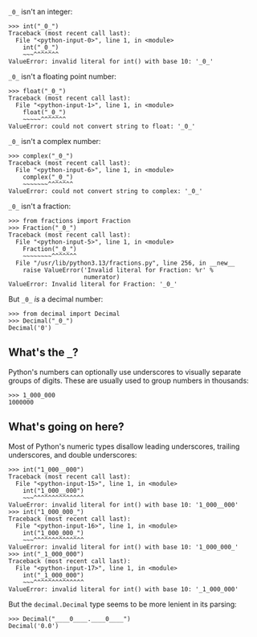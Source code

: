 `_0_` isn't an integer:

```pycon
>>> int("_0_")
Traceback (most recent call last):
  File "<python-input-0>", line 1, in <module>
    int("_0_")
    ~~~^^^^^^^
ValueError: invalid literal for int() with base 10: '_0_'
```

`_0_` isn't a floating point number:

```pycon
>>> float("_0_")
Traceback (most recent call last):
  File "<python-input-1>", line 1, in <module>
    float("_0_")
    ~~~~~^^^^^^^
ValueError: could not convert string to float: '_0_'
```

`_0_` isn't a complex number:

```pycon
>>> complex("_0_")
Traceback (most recent call last):
  File "<python-input-6>", line 1, in <module>
    complex("_0_")
    ~~~~~~~^^^^^^^
ValueError: could not convert string to complex: '_0_'
```

`_0_` isn't a fraction:

```pycon
>>> from fractions import Fraction
>>> Fraction("_0_")
Traceback (most recent call last):
  File "<python-input-5>", line 1, in <module>
    Fraction("_0_")
    ~~~~~~~~^^^^^^^
  File "/usr/lib/python3.13/fractions.py", line 256, in __new__
    raise ValueError('Invalid literal for Fraction: %r' %
                     numerator)
ValueError: Invalid literal for Fraction: '_0_'
```

But `_0_` *is* a decimal number:

```pycon
>>> from decimal import Decimal
>>> Decimal("_0_")
Decimal('0')
```

## What's the `_`?

Python's numbers can optionally use underscores to visually separate groups of digits.
These are usually used to group numbers in thousands:

```pycon
>>> 1_000_000
1000000
```


## What's going on here?

Most of Python's numeric types disallow leading underscores, trailing underscores, and double underscores:

```pycon
>>> int("1_000__000")
Traceback (most recent call last):
  File "<python-input-15>", line 1, in <module>
    int("1_000__000")
    ~~~^^^^^^^^^^^^^^
ValueError: invalid literal for int() with base 10: '1_000__000'
>>> int("1_000_000_")
Traceback (most recent call last):
  File "<python-input-16>", line 1, in <module>
    int("1_000_000_")
    ~~~^^^^^^^^^^^^^^
ValueError: invalid literal for int() with base 10: '1_000_000_'
>>> int("_1_000_000")
Traceback (most recent call last):
  File "<python-input-17>", line 1, in <module>
    int("_1_000_000")
    ~~~^^^^^^^^^^^^^^
ValueError: invalid literal for int() with base 10: '_1_000_000'
```

But the `decimal.Decimal` type seems to be more lenient in its parsing:

```pycon
>>> Decimal("____0____.____0____")
Decimal('0.0')
```
